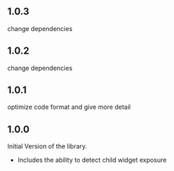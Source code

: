 ## 1.0.3

change dependencies

## 1.0.2

change dependencies

## 1.0.1

optimize code format and give more detail 

## 1.0.0

Initial Version of the library. 

*  Includes the ability to detect child widget exposure